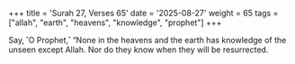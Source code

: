 +++
title = 'Surah 27, Verses 65'
date = '2025-08-27'
weight = 65
tags = ["allah", "earth", "heavens", "knowledge", "prophet"]
+++

Say, ˹O Prophet,˺ “None in the heavens and the earth has knowledge of the unseen except Allah. Nor do they know when they will be resurrected.